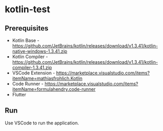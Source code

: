 # kotlin-test

## Prerequisites

- Kotlin Base - https://github.com/JetBrains/kotlin/releases/download/v1.3.41/kotlin-native-windows-1.3.41.zip
- Kotlin Compiler - https://github.com/JetBrains/kotlin/releases/download/v1.3.41/kotlin-compiler-1.3.41.zip
- VSCode Extension - https://marketplace.visualstudio.com/items?itemName=mathiasfrohlich.Kotlin
- Code Runner - https://marketplace.visualstudio.com/items?itemName=formulahendry.code-runner
- Flutter

## Run

Use VSCode to run the application.
